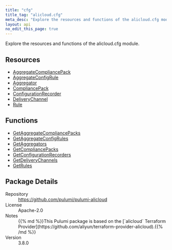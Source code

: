 ```yaml
---
title: "cfg"
title_tag: "alicloud.cfg"
meta_desc: "Explore the resources and functions of the alicloud.cfg module."
layout: api
no_edit_this_page: true
---
```


<!-- WARNING: this file was generated by Pulumi Docs Generator. -->
<!-- Do not edit by hand unless you're certain you know what you are doing! -->

Explore the resources and functions of the alicloud.cfg module.

<h2 id="resources">Resources</h2>
<ul class="api">
    <li><a href="aggregatecompliancepack" title="AggregateCompliancePack"><span class="api-symbol api-symbol--resource"></span>AggregateCompliancePack</a></li>
    <li><a href="aggregateconfigrule" title="AggregateConfigRule"><span class="api-symbol api-symbol--resource"></span>AggregateConfigRule</a></li>
    <li><a href="aggregator" title="Aggregator"><span class="api-symbol api-symbol--resource"></span>Aggregator</a></li>
    <li><a href="compliancepack" title="CompliancePack"><span class="api-symbol api-symbol--resource"></span>CompliancePack</a></li>
    <li><a href="configurationrecorder" title="ConfigurationRecorder"><span class="api-symbol api-symbol--resource"></span>ConfigurationRecorder</a></li>
    <li><a href="deliverychannel" title="DeliveryChannel"><span class="api-symbol api-symbol--resource"></span>DeliveryChannel</a></li>
    <li><a href="rule" title="Rule"><span class="api-symbol api-symbol--resource"></span>Rule</a></li>
</ul>

<h2 id="functions">Functions</h2>
<ul class="api">
    <li><a href="getaggregatecompliancepacks" title="GetAggregateCompliancePacks"><span class="api-symbol api-symbol--function"></span>GetAggregateCompliancePacks</a></li>
    <li><a href="getaggregateconfigrules" title="GetAggregateConfigRules"><span class="api-symbol api-symbol--function"></span>GetAggregateConfigRules</a></li>
    <li><a href="getaggregators" title="GetAggregators"><span class="api-symbol api-symbol--function"></span>GetAggregators</a></li>
    <li><a href="getcompliancepacks" title="GetCompliancePacks"><span class="api-symbol api-symbol--function"></span>GetCompliancePacks</a></li>
    <li><a href="getconfigurationrecorders" title="GetConfigurationRecorders"><span class="api-symbol api-symbol--function"></span>GetConfigurationRecorders</a></li>
    <li><a href="getdeliverychannels" title="GetDeliveryChannels"><span class="api-symbol api-symbol--function"></span>GetDeliveryChannels</a></li>
    <li><a href="getrules" title="GetRules"><span class="api-symbol api-symbol--function"></span>GetRules</a></li>
</ul>

<h2 id="package-details">Package Details</h2>
<dl class="package-details">
	<dt>Repository</dt>
	<dd><a href="https://github.com/pulumi/pulumi-alicloud">https://github.com/pulumi/pulumi-alicloud</a></dd>
	<dt>License</dt>
	<dd>Apache-2.0</dd>
	<dt>Notes</dt>
	<dd>{{% md %}}This Pulumi package is based on the [`alicloud` Terraform Provider](https://github.com/aliyun/terraform-provider-alicloud).{{% /md %}}</dd>
	<dt>Version</dt>
	<dd>3.8.0</dd>
</dl>


